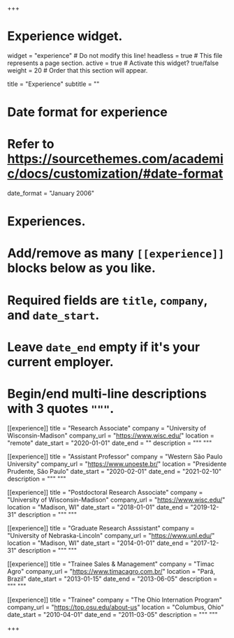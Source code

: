 +++
# Experience widget.
widget = "experience"  # Do not modify this line!
headless = true  # This file represents a page section.
active = true # Activate this widget? true/false
weight = 20  # Order that this section will appear.

title = "Experience"
subtitle = ""

# Date format for experience
#   Refer to https://sourcethemes.com/academic/docs/customization/#date-format
date_format = "January 2006"

# Experiences.
#   Add/remove as many `[[experience]]` blocks below as you like.
#   Required fields are `title`, `company`, and `date_start`.
#   Leave `date_end` empty if it's your current employer.
#   Begin/end multi-line descriptions with 3 quotes `"""`.
[[experience]]
  title = "Research Associate"
  company = "University of Wisconsin-Madison"
  company_url = "https://www.wisc.edu/"
  location = "remote"
  date_start = "2020-01-01"
  date_end = ""
  description = """ """

[[experience]]
  title = "Assistant Professor"
  company = "Western São Paulo University"
  company_url = "https://www.unoeste.br/"
  location = "Presidente Prudente, São Paulo"
  date_start = "2020-02-01"
  date_end = "2021-02-10"
  description = """
  """

[[experience]]
  title = "Postdoctoral Research Associate"
  company = "University of Wisconsin-Madison"
  company_url = "https://www.wisc.edu/"
  location = "Madison, WI"
  date_start = "2018-01-01"
  date_end = "2019-12-31"
  description = """ """
  
[[experience]]
  title = "Graduate Research Asssistant"
  company = "University of Nebraska-Lincoln"
  company_url = "https://www.unl.edu/"
  location = "Madison, WI"
  date_start = "2014-01-01"
  date_end = "2017-12-31"
  description = """ """

[[experience]]
  title = "Trainee Sales & Management"
  company = "Timac Agro"
  company_url = "https://www.timacagro.com.br/"
  location = "Pará, Brazil"
  date_start = "2013-01-15"
  date_end = "2013-06-05"
  description = """ """
  
[[experience]]
  title = "Trainee"
  company = "The Ohio Internation Program"
  company_url = "https://top.osu.edu/about-us"
  location = "Columbus, Ohio"
  date_start = "2010-04-01"
  date_end = "2011-03-05"
  description = """ """

+++
